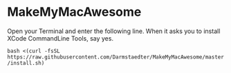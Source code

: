 # MakeMyMacAwesome

Open your Terminal and enter the following line. When it asks you to install XCode CommandLine Tools, say yes.

```bash <(curl -fsSL https://raw.githubusercontent.com/Darmstaedter/MakeMyMacAwesome/master/install.sh)```
